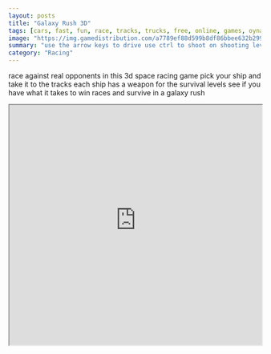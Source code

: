 ```yaml
---
layout: posts
title: "Galaxy Rush 3D"
tags: [cars, fast, fun, race, tracks, trucks, free, online, games, oyna, game, free, games, play, play, games]
image: "https://img.gamedistribution.com/a7789ef88d599b8df86bbee632b2994d.jpg"
summary: "use the arrow keys to drive use ctrl to shoot on shooting levels  free online games oyna game free games play play games"
category: "Racing"
---
```


race against real opponents in this 3d space racing game pick your ship and take it to the tracks each ship has a weapon for the survival levels see if you have what it takes to win races and survive in a galaxy rush

<iframe width="100%" height="480px;" src="https://flash.gamedistribution.com?game=a7789ef88d599b8df86bbee632b2994d"></iframe>